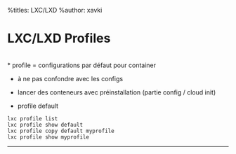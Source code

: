 %titles: LXC/LXD
%author: xavki

# LXC/LXD Profiles

<br>
* profile = configurations par défaut pour container

* à ne pas confondre avec les configs

* lancer des conteneurs avec préinstallation (partie config / cloud init)

* profile default

```
lxc profile list
lxc profile show default
lxc profile copy default myprofile
lxc profile show myprofile
```

--------------------------------------------------------------


# 
